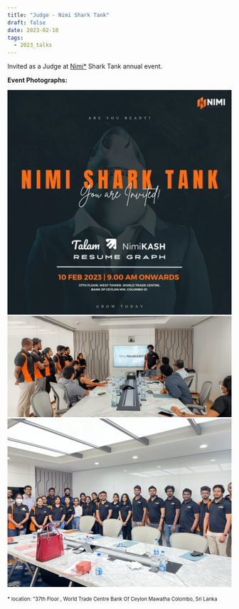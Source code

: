 ```yaml
---
title: "Judge - Nimi Shark Tank"
draft: false
date: 2023-02-10
tags:
  - 2023_talks
---
```


Invited as a Judge at <a href="https://www.nimidev.com/" target="_blank">Nimi*</a> Shark Tank annual event.

**Event Photographs:**
<p>
  <img src="../../images/2023-nimi-shark-tank-1.jpg" alt="Nimi Shark Tank, Indrajith"/>
  <img src="../../images/2023-nimi-shark-tank-2.JPG" alt="Nimi Shark Tank, Indrajith"/> 
  <img src="../../images/2023-nimi-shark-tank-3.JPG" alt="Nimi Shark Tank, Indrajith"/> 
</p>

<span style="font-size:0.8em;"> * location: "37th Floor , World Trade Centre Bank Of Ceylon Mawatha Colombo, Sri Lanka</span>